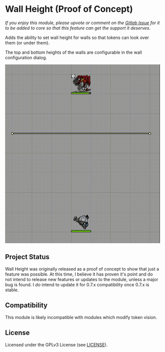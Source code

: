 # Wall Height (Proof of Concept)

*If you enjoy this module, please upvote or comment on the [Gitlab Issue](https://gitlab.com/foundrynet/foundryvtt/-/issues/1829) for it to be added to core so that this feature can get the support it deserves.*

Adds the ability to set wall height for walls so that tokens can look over them (or under them).

The top and bottom heights of the walls are configurable in the wall configuration dialog.

![Preview](wall-height.gif)

## Project Status

Wall Height was originally released as a proof of concept to show that just a feature was possible. At this time, I believe it has proven it's point and do not intend to release new features or updates to the module, unless a major bug is found. I *do* intend to update it for 0.7.x compatibility once 0.7.x is stable.

## Compatibility

This module is likely incompatible with modules which modify token vision.

## License

Licensed under the GPLv3 License (see [LICENSE](LICENSE)).

